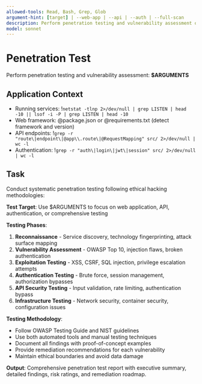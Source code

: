 ```yaml
---
allowed-tools: Read, Bash, Grep, Glob
argument-hint: [target] | --web-app | --api | --auth | --full-scan
description: Perform penetration testing and vulnerability assessment on application
model: sonnet
---
```


# Penetration Test

Perform penetration testing and vulnerability assessment: **$ARGUMENTS**

## Application Context

- Running services: !`netstat -tlnp 2>/dev/null | grep LISTEN | head -10 || lsof -i -P | grep LISTEN | head -10`
- Web framework: @package.json or @requirements.txt (detect framework and version)
- API endpoints: !`grep -r "route\|endpoint\|@app\\.route\|@RequestMapping" src/ 2>/dev/null | wc -l`
- Authentication: !`grep -r "auth\|login\|jwt\|session" src/ 2>/dev/null | wc -l`

## Task

Conduct systematic penetration testing following ethical hacking methodologies:

**Test Target**: Use $ARGUMENTS to focus on web application, API, authentication, or comprehensive testing

**Testing Phases**:
1. **Reconnaissance** - Service discovery, technology fingerprinting, attack surface mapping
2. **Vulnerability Assessment** - OWASP Top 10, injection flaws, broken authentication
3. **Exploitation Testing** - XSS, CSRF, SQL injection, privilege escalation attempts
4. **Authentication Testing** - Brute force, session management, authorization bypasses
5. **API Security Testing** - Input validation, rate limiting, authentication bypass
6. **Infrastructure Testing** - Network security, container security, configuration issues

**Testing Methodology**:
- Follow OWASP Testing Guide and NIST guidelines
- Use both automated tools and manual testing techniques
- Document all findings with proof-of-concept examples
- Provide remediation recommendations for each vulnerability
- Maintain ethical boundaries and avoid data damage

**Output**: Comprehensive penetration test report with executive summary, detailed findings, risk ratings, and remediation roadmap.
